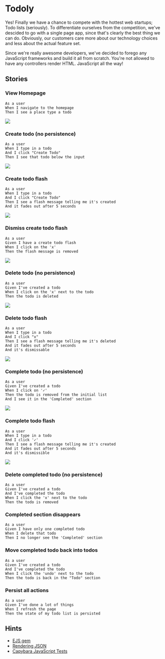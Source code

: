 # Todoly

Yes! Finally we have a chance to compete with the hottest web startups; Todo
lists (seriously). To differentiate ourselves from the competition, we've
descided to go with a single page app, since that's clearly the best thing we
can do. Obviously, our customers care more about our technology choices and less
about the actual feature set.

Since we're really awesome developers, we've decided to forego any JavaScript
frameworks and build it all from scratch. You're not allowed to have any
controllers render HTML. JavaScript all the way!

## Stories

### View Homepage
```
As a user
When I navigate to the homepage
Then I see a place type a todo
```

<img src="mockups/homepage.png">

### Create todo (no persistence)
```
As a user
When I type in a todo
And I click "Create Todo"
Then I see that todo below the input
```

<img src="mockups/create.png">

### Create todo flash
```
As a user
When I type in a todo
And I click "Create Todo"
Then I see a flash message telling me it's created
And it fades out after 5 seconds
```

<img src="mockups/create-flash.png">

### Dismiss create todo flash
```
As a user
Given I have a create todo flash
When I click on the 'x'
Then the flash message is removed
```

<img src="mockups/create-flash-dismiss.png">

### Delete todo (no persistence)
```
As a user
Given I've created a todo
When I click on the 'x' next to the todo
Then the todo is deleted
```

<img src="mockups/delete.png">

### Delete todo flash
```
As a user
When I type in a todo
And I click "x"
Then I see a flash message telling me it's deleted
And it fades out after 5 seconds
And it's dismissable
```

<img src="mockups/delete-flash.png">

### Complete todo (no persistence)
```
As a user
Given I've created a todo
When I click on '✓'
Then the todo is removed from the initial list
And I see it in the 'Completed' section
```

<img src="mockups/complete.png">

### Complete todo flash
```
As a user
When I type in a todo
And I click '✓'
Then I see a flash message telling me it's created
And it fades out after 5 seconds
And it's dismissible
```

<img src="mockups/complete-flash.png">

### Delete completed todo (no persistence)
```
As a user
Given I've created a todo
And I've completed the todo
When I click the 'x' next to the todo
Then the todo is removed
```

### Completed section disappears
```
As a user
Given I have only one completed todo
When I delete that todo
Then I no longer see the 'Completed' section
```

### Move completed todo back into todos
```
As a user
Given I've created a todo
And I've completed the todo
When I click the 'undo' next to the todo
Then the todo is back in the "Todo" section
```

### Persist all actions
```
As a user
Given I've done a lot of things
When I refresh the page
Then the state of my todo list is persisted
```

## Hints

* [EJS gem](https://rubygems.org/gems/ejs)
* [Rendering JSON](http://guides.rubyonrails.org/layouts_and_rendering.html#rendering-json)
* [Capybara JavaScript Tests](https://github.com/jnicklas/capybara#drivers)
